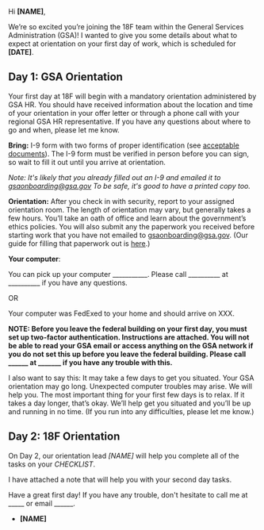 Hi **[NAME]**,

We’re so excited you’re joining the 18F team within the General Services Administration (GSA)! I wanted to give you some details about what to expect at orientation on your first day of work, which is scheduled for **[DATE]**.

## Day 1: GSA Orientation

Your first day at 18F will begin with a mandatory orientation administered by GSA HR. You should have received information about the location and time of your orientation in your offer letter or through a phone call with your regional GSA HR representative. If you have any questions about where to go and when, please let me know.

**Bring:** I-9 form with two forms of proper identification (see [acceptable documents](http://www.uscis.gov/i-9-central/acceptable-documents)). The I-9 form must be verified in person before you can sign, so wait to fill it out until you arrive at orientation.

*Note: It's likely that you already filled out an I-9 and emailed it to [gsaonboarding@gsa.gov](mailto:gsaonboarding@gsa.gov) To be safe, it's good to have a printed copy too.*

**Orientation:** After you check in with security, report to your assigned orientation room. The length of orientation may vary, but generally takes a few hours. You’ll take an oath of office and learn about the government’s ethics policies. You will also submit any the paperwork you received before starting work that you have not emailed to [gsaonboarding@gsa.gov](mailto:gsaonboarding@gsa.gov). (Our guide for filling that paperwork out is [here](https://github.com/18F/onboarding-documents/blob/master/Forms/gsa-onboarding-forms.md).) 

**Your computer**: 

You can pick up your computer ___________. Please call __________ at __________ if you have any questions.

OR

Your computer was FedExed to your home and should arrive on XXX.

**NOTE: Before you leave the federal building on your first day, you must set up two-factor authentication. Instructions are attached. You will not be able to read your GSA email or access anything on the GSA network if you do not set this up before you leave the federal building. Please call ______ at _______ if you have any trouble with this.**

I also want to say this: It may take a few days to get you situated. Your GSA orientation may go long. Unexpected computer troubles may arise. We will help you. The most important thing for your first few days is to relax. If it takes a day longer, that’s okay. We’ll help get you situated and you’ll be up and running in no time. (If you run into any difficulties, please let me know.)

## Day 2: 18F Orientation

On Day 2, our orientation lead *[NAME]* will help you complete all of the tasks on your *CHECKLIST*.

I have attached a note that will help you with your second day tasks.

Have a great first day! If you have any trouble, don't hesitate to call me at _____ or email ______.

- **[NAME]**
